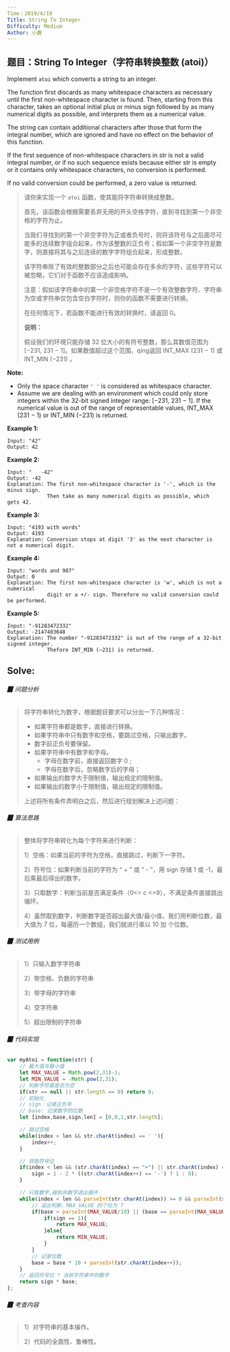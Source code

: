 ```yaml
---
Time：2019/4/19
Title: String To Integer
Difficulty: Medium
Author: 小鹿
---
```




## 题目：String To Integer（字符串转换整数 (atoi)）

Implement `atoi` which converts a string to an integer.

The function first discards as many whitespace characters as necessary until the first non-whitespace character is found. Then, starting from this character, takes an optional initial plus or minus sign followed by as many numerical digits as possible, and interprets them as a numerical value.

The string can contain additional characters after those that form the integral number, which are ignored and have no effect on the behavior of this function.

If the first sequence of non-whitespace characters in str is not a valid integral number, or if no such sequence exists because either str is empty or it contains only whitespace characters, no conversion is performed.

If no valid conversion could be performed, a zero value is returned.

> 请你来实现一个 `atoi` 函数，使其能将字符串转换成整数。
>
> 首先，该函数会根据需要丢弃无用的开头空格字符，直到寻找到第一个非空格的字符为止。
>
> 当我们寻找到的第一个非空字符为正或者负号时，则将该符号与之后面尽可能多的连续数字组合起来，作为该整数的正负号；假如第一个非空字符是数字，则直接将其与之后连续的数字字符组合起来，形成整数。
>
> 该字符串除了有效的整数部分之后也可能会存在多余的字符，这些字符可以被忽略，它们对于函数不应该造成影响。
>
> 注意：假如该字符串中的第一个非空格字符不是一个有效整数字符、字符串为空或字符串仅包含空白字符时，则你的函数不需要进行转换。
>
> 在任何情况下，若函数不能进行有效的转换时，请返回 0。
>
> **说明：**
>
> 假设我们的环境只能存储 32 位大小的有符号整数，那么其数值范围为 [−231,  231 − 1]。如果数值超过这个范围，qing返回  INT_MAX (231 − 1) 或 INT_MIN (−231) 。

**Note:**

- Only the space character `' '` is considered as whitespace character.
- Assume we are dealing with an environment which could only store integers within the 32-bit signed integer range: [−231,  231 − 1]. If the numerical value is out of the range of representable values, INT_MAX (231 − 1) or INT_MIN (−231) is returned.

**Example 1:**

```
Input: "42"
Output: 42
```

**Example 2:**

```
Input: "   -42"
Output: -42
Explanation: The first non-whitespace character is '-', which is the minus sign.
             Then take as many numerical digits as possible, which gets 42.
```

**Example 3:**

```
Input: "4193 with words"
Output: 4193
Explanation: Conversion stops at digit '3' as the next character is not a numerical digit.
```

**Example 4:**

```
Input: "words and 987"
Output: 0
Explanation: The first non-whitespace character is 'w', which is not a numerical 
             digit or a +/- sign. Therefore no valid conversion could be performed.
```

**Example 5:**

```
Input: "-91283472332"
Output: -2147483648
Explanation: The number "-91283472332" is out of the range of a 32-bit signed integer.
             Thefore INT_MIN (−231) is returned.
```



## Solve:

###### ▉ 问题分析

> 将字符串转化为数字，根据题目要求可以分出一下几种情况：
>
> - 如果字符串都是数字，直接进行转换。
> - 如果字符串中只有数字和空格，要跳过空格，只输出数字。
> - 数字前正负号要保留。
> - 如果字符串中有数字和字母。
>   - 字母在数字前，直接返回数字 0 ;
>   - 字母在数字后，忽略数字后的字母；
> - 如果输出的数字大于限制值，输出规定的限制值。
> - 如果输出的数字小于限制值，输出规定的限制值。
>
> 上述将所有条件弄明白之后，然后进行规划解决上述问题：



###### ▉ 算法思路

> 整体将字符串转化为每个字符来进行判断：
>
> 1）空格：如果当前的字符为空格，直接跳过，判断下一字符。
>
> 2）符号位：如果判断当前的字符为 “ + ” 或 “ - “，用 sign 存储 1 或 -1，最后乘最后得出的数字。
>
> 3）只取数字：判断当前是否满足条件（0<=  c <=9），不满足条件直接跳出循环。
>
> 4）虽然取到数字，判断数字是否超出最大值/最小值，我们用判断位数，最大值为 7 位，每遍历一个数组，我们就进行乘以 10 加 个位数。



###### ▉ 测试用例

> 1）只输入数字字符串
>
> 2）带空格、负数的字符串
>
> 3）带字母的字符串
>
> 4）空字符串
>
> 5）超出限制的字符串



###### ▉ 代码实现

```javascript
var myAtoi = function(str) {
    // 最大值与最小值
    let MAX_VALUE = Math.pow(2,31)-1;
    let MIN_VALUE = -Math.pow(2,31);
    // 判断字符窗是否为空
    if(str == null || str.length == 0) return 0;
	// 初始化
    // sign：记录正负号
    // base: 记录数字的位数
    let [index,base,sign,len] = [0,0,1,str.length];

    // 跳过空格
    while(index < len && str.charAt(index) == ' '){
        index++;
    }

    // 获取符号位
    if(index < len && (str.charAt(index) == "+") || str.charAt(index) == '-'){	   // 记录正负号
        sign = 1 - 2 * ((str.charAt(index++) == '-') ? 1 : 0);
    }

    // 只取数字,碰到非数字退出循环
    while(index < len && parseInt(str.charAt(index)) >= 0 && parseInt(str.charAt(index)) <= 9){
        // 溢出判断，MAX_VALUE 的个位为 7
        if(base > parseInt(MAX_VALUE/10) || (base == parseInt(MAX_VALUE/10) && parseInt(str.charAt(index)) > 7)){
            if(sign == 1){
                return MAX_VALUE;
            }else{
                return MIN_VALUE;
            }
        } 
        // 记录位数
        base = base * 10 + parseInt(str.charAt(index++));                
    }
    // 返回符号位 * 当前字符串中的数字
    return sign * base;
};
```



###### ▉ 考查内容

> 1）对字符串的基本操作。
>
> 2）代码的全面性、鲁棒性。























